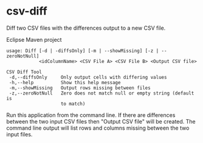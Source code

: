 # csv-diff
Diff two CSV files with the differences output to a new CSV file.

Eclipse Maven project

```
usage: Diff [-d | -diffsOnly] [-m | --showMissing] [-z | --zeroNotNull]
            <idColumnName> <CSV File A> <CSV File B> <Output CSV file>
            
CSV Diff Tool
 -d,--diffsOnly     Only output cells with differing values
 -h,--help          Show this help message
 -m,--showMissing   Output rows missing between files
 -z,--zeroNotNull   Zero does not match null or empty string (default is
                    to match)
```                    

Run this application from the command line.
If there are differences between the two input CSV files then "Output CSV file" will be created.
The command line output will list rows and columns missing between the two input files.
